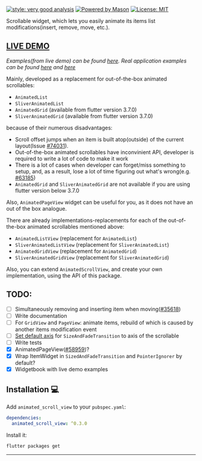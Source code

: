 
[![style: very good analysis][very_good_analysis_badge]][very_good_analysis_link]
[![Powered by Mason](https://img.shields.io/endpoint?url=https%3A%2F%2Ftinyurl.com%2Fmason-badge)](https://github.com/felangel/mason)
[![License: MIT][license_badge]][license_link]

Scrollable widget, which lets you easily animate its items list modifications(insert, remove, move, etc.).

## **[LIVE DEMO](https://radomir9720.github.io/re_widgets/#/)**
_Examples(from live demo) can be found [here][live_demo_examples_link].
Real application examples can be found [here][real_app_example_link1] and [here][real_app_example_link2]_

Mainly, developed as a replacement for out-of-the-box animated scrollables:

- `AnimatedList`
- `SliverAnimatedList`
- `AnimatedGrid` (available from flutter version 3.7.0)
- `SliverAnimatedGrid` (available from flutter version 3.7.0)

because of their numerous disadvantages:

- Scroll offset jumps when an item is built atop(outside) of the current
layout(Issue [#74031](https://github.com/flutter/flutter/issues/74031)).
- Out-of-the-box animated scrollables have inconvinient API, developer
is required to write a lot of code to make it work
- There is a lot of cases when developer can forget/miss something to setup,
and, as a result, lose a lot of time figuring out what's wrong(e.g. [#63185](https://github.com/flutter/flutter/issues/63185))
- `AnimatedGrid` and `SliverAnimatedGrid` are not available if you are using
flutter version below 3.7.0

Also, `AnimatedPageView` widget can be useful for you, as it does not have an out of the box analogue.

There are already implementations-replacements for each of the
out-of-the-box animated scrollables mentioned above:

- `AnimatedListView` (replacement for `AnimatedList`)
- `SliverAnimatedListView` (replacement for `SliverAnimatedList`)
- `AnimatedGridView` (replacement for `AnimatedGrid`)
- `SliverAnimatedGridView` (replacement for `SliverAnimatedGrid`)

Also, you can extend `AnimatedScrollView`, and create your own
implementation, using the API of this package.

## TODO:
 - [ ] Simultaneously removing and inserting item when moving([#35618](https://github.com/flutter/flutter/issues/35618))
 - [ ] Write documentation
 - [ ] For `GridView` and `PageView`: animate items, rebuild of which is caused by another items modification event
 - [ ] [Set default axis](https://github.com/flutter/flutter/issues/100931) for `SizeAndFadeTransition` to axis of the scrollable
 - [ ] Write tests
 - [x] AnimatedPageView([#58959](https://github.com/flutter/flutter/issues/58959))?
 - [X] Wrap ItemWidget in `SizedAndFadeTransition` and `PointerIgnorer` by default?
 - [x] Widgetbook with live demo examples

## Installation 💻

Add `animated_scroll_view` to your `pubspec.yaml`:

```yaml
dependencies:
  animated_scroll_view: ^0.3.0
```

Install it:

```sh
flutter packages get
```

---

[license_badge]: https://img.shields.io/badge/license-MIT-blue.svg
[license_link]: https://opensource.org/licenses/MIT
[very_good_analysis_badge]: https://img.shields.io/badge/style-very_good_analysis-B22C89.svg
[very_good_analysis_link]: https://pub.dev/packages/very_good_analysis
[real_app_example_link1]: https://github.com/radomir9720/pixel_app_flutter/blob/0.5.0/lib/presentation/screens/apps/body/handset_apps_screen_body.dart
[real_app_example_link2]: https://github.com/radomir9720/pixel_app_flutter/blob/0.5.0/lib/presentation/screens/apps/body/tablet_apps_screen_body.dart
[live_demo_examples_link]: https://github.com/radomir9720/animated_scroll_view/tree/main/widgetbook_app/lib/widgets/scrollables